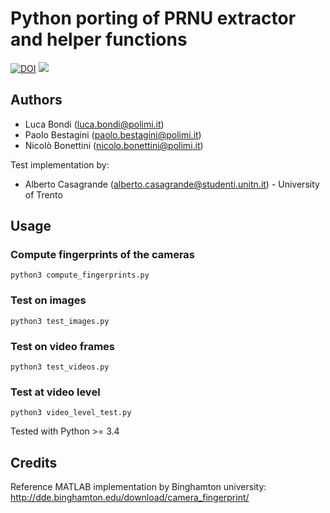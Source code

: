 

# Python porting of PRNU extractor and helper functions

[![DOI](https://zenodo.org/badge/158570703.svg)](https://zenodo.org/badge/latestdoi/158570703)
[<image src="https://api.travis-ci.org/polimi-ispl/prnu-python.svg?branch=master">](https://travis-ci.org/polimi-ispl/prnu-python)


## Authors
- Luca Bondi (luca.bondi@polimi.it)
- Paolo Bestagini (paolo.bestagini@polimi.it)
- Nicolò Bonettini (nicolo.bonettini@polimi.it)

Test implementation by:
- Alberto Casagrande (alberto.casagrande@studenti.unitn.it) - University of Trento

## Usage
### Compute fingerprints of the cameras
```
python3 compute_fingerprints.py
```
### Test on images
```
python3 test_images.py
```

### Test on video frames
```
python3 test_videos.py
```
### Test at video level
```
python3 video_level_test.py
```

Tested with Python >= 3.4

## Credits
Reference MATLAB implementation by Binghamton university: 
http://dde.binghamton.edu/download/camera_fingerprint/

